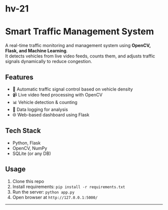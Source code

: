 # hv-21

# Smart Traffic Management System  

A real-time traffic monitoring and management system using **OpenCV, Flask, and Machine Learning**.  
It detects vehicles from live video feeds, counts them, and adjusts traffic signals dynamically to reduce congestion.  

## Features  
- 🚦 Automatic traffic signal control based on vehicle density  
- 📹 Live video feed processing with OpenCV  
- 📊 Vehicle detection & counting  
- 💾 Data logging for analysis  
- 🌐 Web-based dashboard using Flask  

## Tech Stack  
- Python, Flask  
- OpenCV, NumPy  
- SQLite (or any DB)  

## Usage  
1. Clone this repo  
2. Install requirements: `pip install -r requirements.txt`  
3. Run the server: `python app.py`  
4. Open browser at `http://127.0.0.1:5000/`  

---
